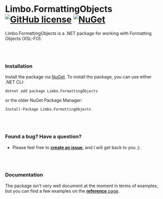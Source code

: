 # Limbo.FormattingObjects [![GitHub license](https://img.shields.io/badge/license-MIT-blue.svg)](LICENSE.md) [![NuGet](https://img.shields.io/nuget/v/Skybrud.Pdf.svg)](https://www.nuget.org/packages/Limbo.FormattingObjects)

Limbo.FormattingObjects is a .NET package for working with Formatting Objects (XSL-FO).





<br /><br />

### Installation

Install the package via [NuGet](https://www.nuget.org/packages/Limbo.FormattingObjects). To install the package, you can use either .NET CLI:

```
dotnet add package Limbo.FormattingObjects
```

or the older NuGet Package Manager:

```
Install-Package Limbo.FormattingObjects
```



<br /><br />

### Found a bug? Have a question?

* Please feel free to [**create an issue**][Issues], and I will get back to you ;).



<br /><br />

### Documentation

The package isn't very well document at the moment in terms of examples, but you can find a few examples on the [**reference** page](https://github.com/limbo-works/Limbo.FormattingObjects/blob/master/REFERENCE.md).




[NuGetPackage]: https://www.nuget.org/packages/Limbo.FormattingObjects
[GitHubRelease]: https://github.com/limbo-works/Limbo.FormattingObjects/releases/latest
[GitHubReleases]: https://github.com/limbo-works/Limbo.FormattingObjects/releases
[Changelog]: https://github.com/limbo-works/Limbo.FormattingObjects/releases
[Issues]: https://github.com/limbo-works/Limbo.FormattingObjects/issues
